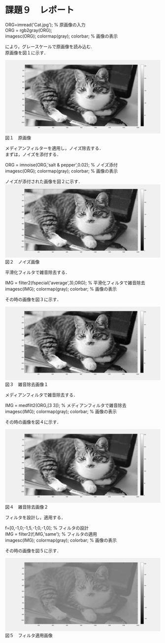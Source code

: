 # 課題９　レポート

ORG=imread('Cat.jpg'); % 原画像の入力   
ORG = rgb2gray(ORG);  
imagesc(ORG); colormap(gray); colorbar; % 画像の表示 

により，グレースケールで原画像を読み込む.   
原画像を図１に示す．

![原画像](https://github.com/15ec013/image_kadai/blob/master/img/9-0.PNG)
図１　原画像


メディアンフィルターを適用し，ノイズ除去する．   
まずは，ノイズを添付する．

ORG = imnoise(ORG,'salt & pepper',0.02); % ノイズ添付    
imagesc(ORG); colormap(gray); colorbar; % 画像の表示

ノイズが添付された画像を図２に示す．
![ノイズ画像](https://github.com/15ec013/image_kadai/blob/master/img/9-s_p.PNG)
図２　ノイズ画像

平滑化フィルタで雑音除去する．

IMG = filter2(fspecial('average',3),ORG); % 平滑化フィルタで雑音除去    
imagesc(IMG); colormap(gray); colorbar; % 画像の表示

その時の画像を図３に示す．

![除去画像１](https://github.com/15ec013/image_kadai/blob/master/img/9-ave.PNG)
図３　雑音除去画像１

メディアンフィルタで雑音除去する．

IMG = medfilt2(ORG,[3 3]); % メディアンフィルタで雑音除去   
imagesc(IMG); colormap(gray); colorbar; % 画像の表示

その時の画像を図４に示す．

![除去画像２](https://github.com/15ec013/image_kadai/blob/master/img/9-med.PNG)
図４　雑音除去画像２

フィルタを設計し，適用する．

f=[0,-1,0;-1,5,-1;0,-1,0]; % フィルタの設計    
IMG = filter2(f,IMG,'same'); % フィルタの適用    
imagesc(IMG); colormap(gray); colorbar; % 画像の表示

その時の画像を図５に示す．

![除去画像３](https://github.com/15ec013/image_kadai/blob/master/img/9-f.PNG)
図５　フィルタ適用画像
